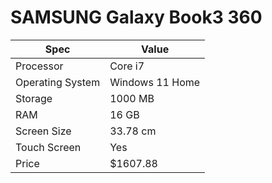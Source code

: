# SAMSUNG Galaxy Book3 360

| Spec | Value |
|---|---|
| Processor | Core i7 |
| Operating System | Windows 11 Home |
| Storage | 1000 MB |
| RAM | 16 GB |
| Screen Size | 33.78 cm |
| Touch Screen | Yes |
| Price | $1607.88 |
